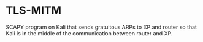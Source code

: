 # TLS-MITM
SCAPY program on Kali that sends gratuitous ARPs to XP and router so that Kali is in the middle of the communication between router and XP. 
